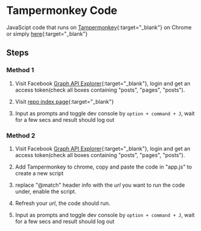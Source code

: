 # Tampermonkey Code
JavaScipt code that runs on [Tampermonkey](https://chrome.google.com/webstore/detail/tampermonkey/dhdgffkkebhmkfjojejmpbldmpobfkfo?hl=en){:target="_blank"} on Chrome
or simply [here](https://roytangrb.github.io/FB-Graph-API-Automate/){:target="_blank"}

## Steps
### Method 1
1. Visit Facebook [Graph API Explorer](https://developers.facebook.com/tools/explorer/){:target="_blank"}, login and get an access token(check all boxes containing "posts", "pages", "posts").

2. Visit [repo index page](https://roytangrb.github.io/FB-Graph-API-Automate/){:target="_blank"}

3. Input as prompts and toggle dev console by ```option + command + J```, wait for a few secs and result should log out

### Method 2
1. Visit Facebook [Graph API Explorer](https://developers.facebook.com/tools/explorer/){:target="_blank"}, login and get an access token(check all boxes containing "posts", "pages", "posts").

2. Add Tampermonkey to chrome, copy and paste the code in "app.js" to create a new script

3. replace "@match" header info with the *url* you want to run the code under, enable the script.

4. Refresh your *url*, the code should run.

5. Input as prompts and toggle dev console by ```option + command + J```, wait for a few secs and result should log out
